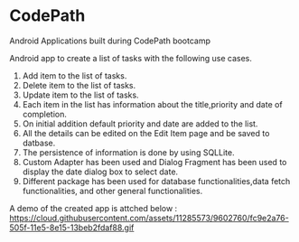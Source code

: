# CodePath
Android Applications built during CodePath bootcamp

Android app to create a list of tasks with the following use cases.
  1. Add item to the list of tasks.
  2. Delete item to the list of tasks.
  3. Update item to the list of tasks.
  4. Each item in the list has information about the title,priority and date of completion.
  5. On initial addition default priority and date are added to the list.
  6. All the details can be edited on the Edit Item page and be saved to datbase.
  7. The persistence of information is done by using SQLLite.
  8. Custom Adapter has been used and Dialog Fragment has been used to display the date dialog box to select date.
  9. Different package has been used for database functionalities,data fetch functionalities, and other general functionalities.

A demo of the created app is attched below :
https://cloud.githubusercontent.com/assets/11285573/9602760/fc9e2a76-505f-11e5-8e15-13beb2fdaf88.gif


